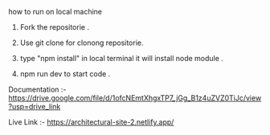 how to run on local machine 

1. Fork the repositorie .

2. Use git clone for clonong repositorie.

3. type "npm install" in local terminal it will install node module .

4. npm run dev to start code .   


Documentation :- https://drive.google.com/file/d/1ofcNEmtXhgxTP7_jGg_B1z4uZVZ0TiJc/view?usp=drive_link

Live Link :-  https://architectural-site-2.netlify.app/
